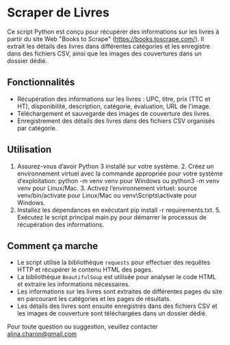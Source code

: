 
# Scraper de Livres

Ce script Python est conçu pour récupérer des informations sur les livres à partir du site Web "Books to Scrape" (https://books.toscrape.com/). Il extrait les détails des livres dans différentes catégories et les enregistre dans des fichiers CSV, ainsi que les images des couvertures dans un dossier dédié.

## Fonctionnalités

- Récupération des informations sur les livres : UPC, titre, prix (TTC et HT), disponibilité, description, catégorie, évaluation, URL de l'image.
- Téléchargement et sauvegarde des images de couverture des livres.
- Enregistrement des détails des livres dans des fichiers CSV organisés par catégorie.

## Utilisation

  1.	Assurez-vous d’avoir Python 3 installé sur votre système.
	2.	Créez un environnement virtuel avec la commande appropriée pour votre système d’exploitation: python -m venv venv pour Windows ou python3 -m venv venv pour Linux/Mac.
	3.	Activez l’environnement virtuel: source venv/bin/activate pour Linux/Mac ou venv\Scripts\activate pour Windows.
  4.  Installez les dépendances en exécutant pip install -r requirements.txt.
	5.	Exécutez le script principal main.py pour démarrer le processus de récupération des informations.

## Comment ça marche

- Le script utilise la bibliothèque `requests` pour effectuer des requêtes HTTP et récupérer le contenu HTML des pages.
- La bibliothèque `BeautifulSoup` est utilisée pour analyser le code HTML et extraire les informations nécessaires.
- Les informations sur les livres sont extraites de différentes pages du site en parcourant les catégories et les pages de résultats.
- Les détails des livres sont ensuite enregistrés dans des fichiers CSV et les images de couverture sont téléchargées dans un dossier dédié.

Pour toute question ou suggestion, veuillez contacter alina.charon@gmail.com
